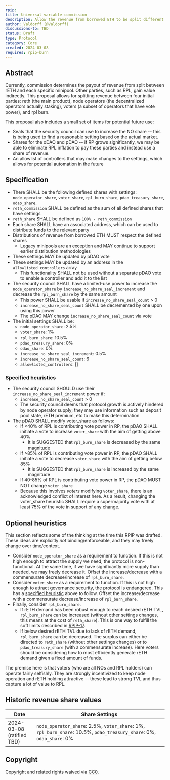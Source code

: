 ```yaml
---
rpip:
title: Universal variable commission
description: Allow the revenue from borrowed ETH to be split different ways
author: Valdorff (@Valdorff)
discussions-to: TBD
status: Draft
type: Protocol
category: Core
created: 2024-03-08
requires: rpip-burn
---
```


## Abstract
Currently, commission determines the payout of revenue from split between rETH and each specific minipool. Other parties, such as RPL, gain value indirectly. This proposal allows for splitting revenue between four initial parties: reth (the main product), node operators (the decentralized operators actually staking), voters (a subset of operators that have vote power), and rpl burn.

This proposal also includes a small set of items for potential future use:
- Seals that the security council can use to increase the NO share -- this is being used to find a reasonable setting based on the actual market.
- Shares for the oDAO and pDAO -- if RP grows significantly, we may be able to eliminate RPL inflation to pay these parties and instead use a share of revenue.
- An allowlist of controllers that may make changes to the settings, which allows for potential automation in the future

## Specification
- There SHALL be the following defined shares with settings: `node_operator_share`, `voter_share`, `rpl_burn_share`, `pdao_treasury_share`, `odao_share`.
- `reth_commission` SHALL be defined as the sum of all defined shares that have settings
- `reth_share` SHALL be defined as `100% - reth_commission`
- Each share SHALL have an associated address, which can be used to distribute funds to the relevant party
- Distributions of revenue from borrowed ETH MUST respect the defined shares
  - Legacy minipools are an exception and MAY continue to support earlier distribution methodologies 
- These settings MAY be updated by pDAO vote
- These settings MAY be updated by an address in the `allowlisted_controllers` array
  - This functionality SHALL not be used without a separate pDAO vote to enable a controller and add it to the list
- The security council SHALL have a limited-use power to increase the `node_operator_share` by `increase_no_share_seal_increment` and decrease the `rpl_burn_share` by the same amount
  - This power SHALL be usable if `increase_no_share_seal_count` > 0
  - `increase_no_share_seal_count` SHALL be decremented by one upon using this power
  - The pDAO MAY change `increase_no_share_seal_count` via vote
- The initial settings SHALL be:
  - `node_operator_share`: 2.5%
  - `voter_share`: 1%
  - `rpl_burn_share`: 10.5%
  - `pdao_treasury_share`: 0%
  - `odao_share`: 0%
  - `increase_no_share_seal_increment`: 0.5%
  - `increase_no_share_seal_count`: 6
  - `allowlisted_controllers`: []

### Specified heuristics
- The security council SHOULD use their `increase_no_share_seal_increment` power if:
  - `increase_no_share_seal_count` > 0  
  - The security council deems that protocol growth is actively hindered by node operator supply; they may use information such as deposit pool state, rETH premium, etc to make this determination
- The pDAO SHALL modify voter_share as follows:
  - If <40% of RPL is contributing vote power in RP, the pDAO SHALL initiate a vote to increase `voter_share` with the aim of getting above 40%
    - It is SUGGESTED that `rpl_burn_share` is decreased by the same magnitude
  - If >85% of RPL is contributing vote power in RP, the pDAO SHALL initiate a vote to decrease `voter_share` with the aim of getting below 85%
    - It is SUGGESTED that `rpl_burn_share` is increased by the same magnitude
  - If 40-85% of RPL is contributing vote power in RP, the pDAO MUST NOT change `voter_share` 
  - Because this involves _voters_ modifying `voter_share`, there is an acknowledged conflict of interest here. As a result, changing the voter_share heuristic SHALL require a supermajority vote with at least 75% of the vote in support of any change.

## Optional heuristics
This section reflects some of the thinking at the time this RPIP was drafted. These ideas are explicitly _not_ binding/enforceable, and they may freely change over time/context.

- Consider `node_operator_share` as a requirement to function. If this is not high enough to attract the supply we need, the protocol is non-functional. At the same time, if we have significantly more supply than needed, we may freely decrease it. Offset the increase/decrease with a commensurate decrease/increase of `rpl_burn_share`.
- Consider `voter_share` as a requirement to function. If this is not high enough to attract governance security, the protocol is endangered. This has a [specified heuristic](#specified-heuristics) above to follow. Offset the increase/decrease with a commensurate decrease/increase of `rpl_burn_share`.
- Finally, consider `rpl_burn_share`. 
  - If rETH demand has been robust enough to reach desired rETH TVL, `rpl_burn_share` can be increased (without other settings changes, this means at the cost of `reth_share`). This is one way to fulfill the soft limits described in [RPIP-17](./RPIP-17.md).
  - If below desired rETH TVL due to lack of rETH demand, `rpl_burn_share` can be decreased. The surplus can either be directed to `reth_share` (without other settings changes) or to `pdao_treasury_share` (with a commensurate increase). Here voters should be considering how to most efficiently generate rETH demand given a fixed amount of funds.

The premise here is that voters (who are all NOs and RPL holders) can operate fairly selfishly. They are strongly incentivized to keep node operation and rETH holding attractive -- these lead to strong TVL and thus capture a lot of value to RPL.

## Historic revenue share values
| Date                         | Share Settings                                                                                                       |
|------------------------------|----------------------------------------------------------------------------------------------------------------------|
| 2024-03-08<br>(ratified TBD) | `node_operator_share`: 2.5%, `voter_share`: 1%, `rpl_burn_share`: 10.5%, `pdao_treasury_share`: 0%, `odao_share`: 0% |

## Copyright
Copyright and related rights waived via [CC0](https://creativecommons.org/publicdomain/zero/1.0/).
